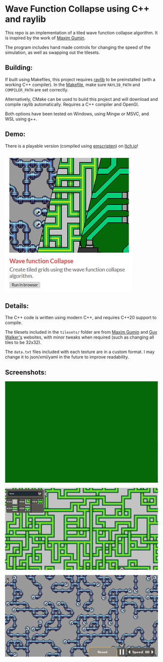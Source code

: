 # Wave Function Collapse using C++ and raylib

This repo is an implementation of a tiled wave function collapse algorithm. It is inspired by the work of [Maxim Gumin](https://github.com/mxgmn/WaveFunctionCollapse).

The program includes hand made controls for changing the speed of the simulation, as well as swapping out the tilesets.

## Building:

If built using Makefiles, this project requires [raylib](https://www.raylib.com/) to be preinstalled (with a working C++ compiler). In the [Makefile](Makefile), make sure `RAYLIB_PATH` and `COMPILER_PATH` are set correctly.

Alternatively, CMake can be used to build this project and will download and compile raylib automatically. Requires a C++ compiler and OpenGl.

Both options have been tested on Windows, using Mingw or MSVC, and WSL using g++.

## Demo:

There is a playable version (compiled using [emscripten](https://emscripten.org/)) on [Itch.io](https://atiladhun.itch.io/wavefunction-collapse)!

[![Itch.io Thumbnail](images/ItchThumbnail.png)](https://atiladhun.itch.io/wavefunction-collapse)

## Details:

The C++ code is written using modern C++, and requires C++20 support to compile. 

The tilesets included in the `tilesets/` folder are from [Maxim Gumin](https://github.com/mxgmn/WaveFunctionCollapse/tree/master/tilesets/Circuit) and [Guy Walker's](http://www.cr31.co.uk/stagecast/wang/intro.html) websites, with minor tweaks when required (such as changing all tiles to be 32x32).

The `data.txt` files included with each texture are in a custom format. I may change it to json/xml/yaml in the future to improve readability.

## Screenshots:

<p align="center"><img alt="Circuit building animation" src="images/Animation.gif"></p>

![Screenshot of knot tileset and tile menu](images/Screenshot2.png)

![Screenshot of pipe tileset and control menu](images/Screenshot3.png)